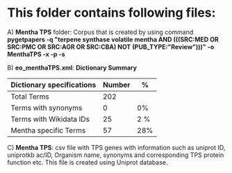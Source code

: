 # This folder contains following files:

A) **Mentha TPS** folder: Corpus that is created by using command **pygetpapers -q "terpene synthase volatile mentha AND (((SRC:MED OR SRC:PMC OR SRC:AGR OR SRC:CBA) NOT (PUB_TYPE:"Review")))" -o MenthaTPS -x -p -s**

B) **eo_menthaTPS.xml**: **Dictionary Summary**

| Dictionary specifications |Number |% |
   | --- | --- | --- |
   |Total Terms |202 | |
   |Terms with synonyms | 0|  0% |
   |Terms with Wikidata IDs| 25 | 2 % |
   |Mentha specific Terms| 57 | 28% |

C) **Mentha TPS**: csv file with TPS genes with information such as uniprot ID, uniprotkb ac/ID, Organism name, synonyms and corresponding TPS protein function etc. This file is created using Uniprot database.




